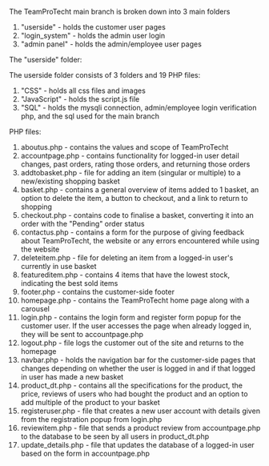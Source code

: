 The TeamProTecht main branch is broken down into 3 main folders
1. "userside" - holds the customer user pages
2. "login_system" - holds the admin user login
3. "admin panel" - holds the admin/employee user pages

The "userside" folder:

The userside folder consists of 3 folders and 19 PHP files:
1. "CSS" - holds all css files and images
2. "JavaScript" - holds the script.js file
3. "SQL" - holds the mysqli connection, admin/employee login verification php,
            and the sql used for the main branch

PHP files:
1. aboutus.php - contains the values and scope of TeamProTecht
2. accountpage.php - contains functionality for logged-in user detail changes, past orders, rating those orders, and returning those orders
3. addtobasket.php - file for adding an item (singular or multiple) to a new/existing shopping basket
4. basket.php - contains a general overview of items added to 1 basket, an option to delete the item, a button to checkout, and a link to return to shopping
5. checkout.php - contains code to finalise a basket, converting it into an order with the "Pending" order status
6. contactus.php - contains a form for the purpose of giving feedback about TeamProTecht, the website or any errors encountered while using the website
7. deleteitem.php - file for deleting an item from a logged-in user's currently in use basket
8. featureditem.php - contains 4 items that have the lowest stock, indicating the best sold items
9. footer.php - contains the customer-side footer
10. homepage.php - contains the TeamProTecht home page along with a carousel
11. login.php - contains the login form and register form popup for the customer user. If the user accesses the page when already logged in, they will be sent to accountpage.php
12. logout.php - file logs the customer out of the site and returns to the homepage
13. navbar.php - holds the navigation bar for the customer-side pages that changes depending on whether the user is logged in and if that logged in user has made a new basket
14. product_dt.php - contains all the specifications for the product, the price, reviews of users who had bought the product and an option to add multiple of the product to your basket
15. registeruser.php - file that creates a new user account with details given from the registration popup from login.php
16. reviewitem.php - file that sends a product review from accountpage.php to the database to be seen by all users in product_dt.php
17. update_details.php - file that updates the database of a logged-in user based on the form in accountpage.php

